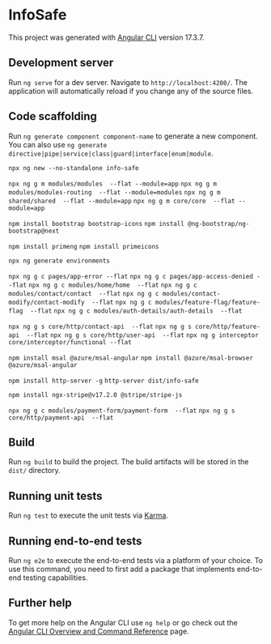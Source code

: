 # InfoSafe

This project was generated with [Angular CLI](https://github.com/angular/angular-cli) version 17.3.7.

## Development server

Run `ng serve` for a dev server. Navigate to `http://localhost:4200/`. The application will automatically reload if you change any of the source files.

## Code scaffolding

Run `ng generate component component-name` to generate a new component. You can also use `ng generate directive|pipe|service|class|guard|interface|enum|module`.

`npx ng new --no-standalone info-safe`

`npx ng g m modules/modules  --flat --module=app`
`npx ng g m modules/modules-routing  --flat --module=modules`
`npx ng g m shared/shared  --flat --module=app`
`npx ng g m core/core  --flat --module=app`

`npm install bootstrap bootstrap-icons`
`npm install @ng-bootstrap/ng-bootstrap@next`

`npm install primeng`
`npm install primeicons`

`npx ng generate environments`

`npx ng g c pages/app-error --flat`
`npx ng g c pages/app-access-denied --flat`
`npx ng g c modules/home/home  --flat`
`npx ng g c modules/contact/contact  --flat`
`npx ng g c modules/contact-modify/contact-modify  --flat`
`npx ng g c modules/feature-flag/feature-flag  --flat`
`npx ng g c modules/auth-details/auth-details  --flat`

`npx ng g s core/http/contact-api  --flat`
`npx ng g s core/http/feature-api  --flat`
`npx ng g s core/http/user-api  --flat`
`npx ng g interceptor core/interceptor/functional --flat`

`npm install msal @azure/msal-angular`
`npm install @azure/msal-browser @azure/msal-angular`

`npm install http-server -g`
`http-server dist/info-safe`

`npm install ngx-stripe@v17.2.0 @stripe/stripe-js`

`npx ng g c modules/payment-form/payment-form  --flat`
`npx ng g s core/http/payment-api  --flat`

## Build

Run `ng build` to build the project. The build artifacts will be stored in the `dist/` directory.

## Running unit tests

Run `ng test` to execute the unit tests via [Karma](https://karma-runner.github.io).

## Running end-to-end tests

Run `ng e2e` to execute the end-to-end tests via a platform of your choice. To use this command, you need to first add a package that implements end-to-end testing capabilities.

## Further help

To get more help on the Angular CLI use `ng help` or go check out the [Angular CLI Overview and Command Reference](https://angular.io/cli) page.

